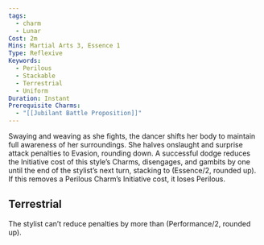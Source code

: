 ```yaml
---
tags:
  - charm
  - Lunar
Cost: 2m
Mins: Martial Arts 3, Essence 1
Type: Reflexive
Keywords:
  - Perilous
  - Stackable
  - Terrestrial
  - Uniform
Duration: Instant
Prerequisite Charms:
  - "[[Jubilant Battle Proposition]]"
---
```

Swaying and weaving as she fights, the dancer shifts her body to maintain full awareness of her surroundings. She halves onslaught and surprise attack penalties to Evasion, rounding down. A successful dodge reduces the Initiative cost of this style’s Charms, disengages, and gambits by one until the end of the stylist’s next turn, stacking to (Essence/2, rounded up). If this removes a Perilous Charm’s Initiative cost, it loses Perilous. 
## Terrestrial

The stylist can’t reduce penalties by more than (Performance/2, rounded up).